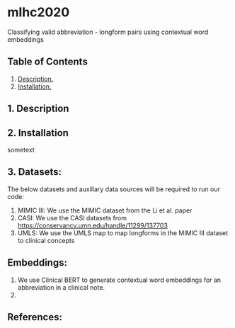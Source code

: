 # mlhc2020
Classifying valid abbreviation - longform pairs using contextual word embeddings

## Table of Contents
1. [ Description. ](#desc)
2. [ Installation. ](#install)

<a name="desc"></a>
## 1. Description


<a name="install"></a>
## 2. Installation

sometext

## 3. Datasets: ##
The below datasets and auxillary data sources will be required to run our code:
1. MIMIC III: We use the MIMIC dataset from the Li et al. paper
2. CASI: We use the CASI datasets from https://conservancy.umn.edu/handle/11299/137703
3. UMLS: We use the UMLS map to map longforms in the MIMIC III dataset to clinical concepts


## Embeddings: ##
1. We use Clinical BERT to generate contextual word embeddings for an abbreviation in a clinical note.
2. 

## References: ##
